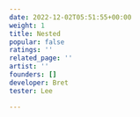 ```yaml
---
date: 2022-12-02T05:51:55+00:00
weight: 1
title: Nested
popular: false
ratings: ''
related_page: ''
artist: ''
founders: []
developer: Bret
tester: Lee

---
```


